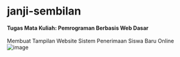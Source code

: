 # janji-sembilan

**Tugas Mata Kuliah: Pemrograman Berbasis Web Dasar**
<br> <br>
Membuat Tampilan Website Sistem Penerimaan Siswa Baru Online
<br>
![image](https://github.com/handikatriarlan/janji-sembilan/assets/133992719/80ba5c13-2ace-4ed8-9dea-a0c26dd3bac3)

